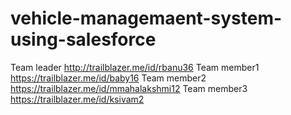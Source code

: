 # vehicle-managemaent-system-using-salesforce

Team leader http://trailblazer.me/id/rbanu36
Team member1 https://trailblazer.me/id/baby16
Team member2 https://trailblazer.me/id/mmahalakshmi12
Team member3 https://trailblazer.me/id/ksivam2
